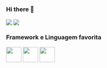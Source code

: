 ### Hi there 👋

<a href="https://github.com/anuraghazra/github-readme-stats">
  <img height:"180em" align="center" src="https://github-readme-stats.vercel.app/api?username=anuraghazra&show_icons=true&theme=dark" /></a>
<a href="https://github.com/anuraghazra/convoychat">
  <img height:"180em" align="center" src="https://github-readme-stats.vercel.app/api/top-langs/?username=anuraghazra&layout=compact&theme=dark" /></a>
  
  
### Framework e Linguagem favorita

<div aling="center">
<img style="height:3em" src="https://cdn.jsdelivr.net/gh/devicons/devicon/icons/laravel/laravel-plain-wordmark.svg" />


<img style="height:3em" src="https://cdn.jsdelivr.net/gh/devicons/devicon/icons/php/php-original.svg" />
      

<img style="height:3em" src="https://cdn.jsdelivr.net/gh/devicons/devicon/icons/docker/docker-original-wordmark.svg" />


</div>          
          
